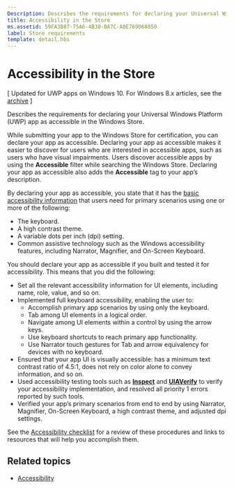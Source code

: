 ```yaml
---
Description: Describes the requirements for declaring your Universal Windows Platform (UWP) app as accessible in the Windows Store.
title: Accessibility in the Store
ms.assetid: 59FA3B87-75A6-4B30-BA7C-A0E769D68050
label: Store requirements
template: detail.hbs
---
```


Accessibility in the Store
=========================================================================================

\[ Updated for UWP apps on Windows 10. For Windows 8.x articles, see the [archive](http://go.microsoft.com/fwlink/p/?linkid=619132) \]

Describes the requirements for declaring your Universal Windows Platform (UWP) app as accessible in the Windows Store.

While submitting your app to the Windows Store for certification, you can declare your app as accessible. Declaring your app as accessible makes it easier to discover for users who are interested in accessible apps, such as users who have visual impairments. Users discover accessible apps by using the **Accessible** filter while searching the Windows Store. Declaring your app as accessible also adds the **Accessible** tag to your app’s description.

By declaring your app as accessible, you state that it has the [basic accessibility information](basic-accessibility-information.md) that users need for primary scenarios using one or more of the following:

-   The keyboard.
-   A high contrast theme.
-   A variable dots per inch (dpi) setting.
-   Common assistive technology such as the Windows accessibility features, including Narrator, Magnifier, and On-Screen Keyboard.

You should declare your app as accessible if you built and tested it for accessibility. This means that you did the following:

-   Set all the relevant accessibility information for UI elements, including name, role, value, and so on.
-   Implemented full keyboard accessibility, enabling the user to:
    -   Accomplish primary app scenarios by using only the keyboard.
    -   Tab among UI elements in a logical order.
    -   Navigate among UI elements within a control by using the arrow keys.
    -   Use keyboard shortcuts to reach primary app functionality.
    -   Use Narrator touch gestures for Tab and arrow equivalency for devices with no keyboard.
-   Ensured that your app UI is visually accessible: has a minimum text contrast ratio of 4.5:1, does not rely on color alone to convey information, and so on.
-   Used accessibility testing tools such as [**Inspect**](https://msdn.microsoft.com/library/windows/desktop/Dd318521) and [**UIAVerify**](https://msdn.microsoft.com/library/windows/desktop/Hh920986) to verify your accessibility implementation, and resolved all priority 1 errors reported by such tools.
-   Verified your app’s primary scenarios from end to end by using Narrator, Magnifier, On-Screen Keyboard, a high contrast theme, and adjusted dpi settings.

See the [Accessibility checklist](accessibility-checklist.md) for a review of these procedures and links to resources that will help you accomplish them.

Related topics
-----------------------------------------------

* [Accessibility](accessibility.md)
 

 





<!--HONumber=Mar16_HO2-->


